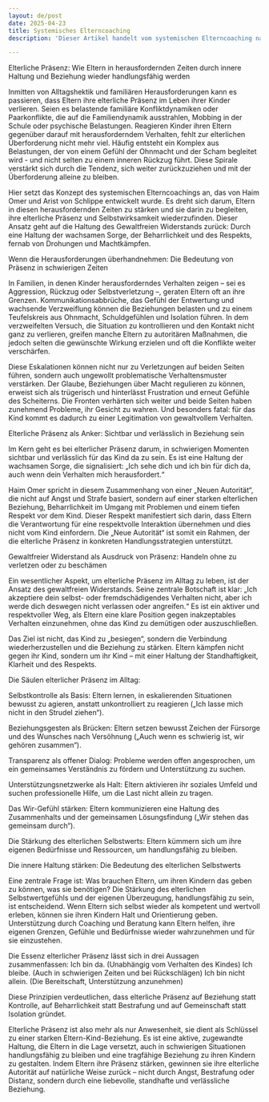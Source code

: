 ```yaml
---
layout: de/post
date: 2025-04-23
title: Systemisches Elterncoaching
description: 'Dieser Artikel handelt vom systemischen Elterncoaching nach Haim Omer. Es beleuchtet das Konzept der elterlichen Präsenz.'

---
```

Elterliche Präsenz: Wie Eltern in herausfordernden Zeiten durch innere Haltung und Beziehung wieder handlungsfähig werden

Inmitten von Alltagshektik und familiären Herausforderungen kann es passieren, dass Eltern ihre elterliche Präsenz im Leben ihrer Kinder verlieren. Seien es belastende familiäre Konfliktdynamiken oder Paarkonflikte, die auf die Familiendynamik ausstrahlen, Mobbing in der Schule oder psychische Belastungen. Reagieren Kinder ihren Eltern gegenüber darauf mit herausforderndem Verhalten, fehlt zur elterlichen Überforderung nicht mehr viel. 
Häufig entsteht ein Komplex aus Belastungen, der von einem Gefühl der Ohnmacht und der Scham begleitet wird - und nicht selten zu einem inneren Rückzug führt. Diese Spirale verstärkt sich durch die Tendenz, sich weiter zurückzuziehen und mit der Überforderung alleine zu bleiben. 

Hier setzt das Konzept des systemischen Elterncoachings an, das von Haim Omer und Arist von Schlippe entwickelt wurde. Es dreht sich darum, Eltern in diesen herausfordernden Zeiten zu stärken und sie darin zu begleiten, ihre elterliche Präsenz und Selbstwirksamkeit wiederzufinden. Dieser Ansatz geht auf die Haltung des Gewaltfreien Widerstands zurück: Durch eine Haltung der wachsamen Sorge, der Beharrlichkeit und des Respekts, fernab von Drohungen und Machtkämpfen.


Wenn die Herausforderungen überhandnehmen: Die Bedeutung von Präsenz in schwierigen Zeiten

In Familien, in denen Kinder herausforderndes Verhalten zeigen – sei es Aggression, Rückzug oder Selbstverletzung –, geraten Eltern oft an ihre Grenzen. Kommunikationsabbrüche, das Gefühl der Entwertung und wachsende Verzweiflung können die Beziehungen belasten und zu einem Teufelskreis aus Ohnmacht, Schuldgefühlen und Isolation führen. In dem verzweifelten Versuch, die Situation zu kontrollieren und den Kontakt nicht ganz zu verlieren, greifen manche Eltern zu autoritären Maßnahmen, die jedoch selten die gewünschte Wirkung erzielen und oft die Konflikte weiter verschärfen. 

Diese Eskalationen können nicht nur zu Verletzungen auf beiden Seiten führen, sondern auch ungewollt problematische Verhaltensmuster verstärken. Der Glaube, Beziehungen über Macht regulieren zu können, erweist sich als trügerisch und hinterlässt Frustration und erneut Gefühle des Scheiterns. Die Fronten verhärten sich weiter und beide Seiten haben zunehmend Probleme, ihr Gesicht zu wahren. Und besonders fatal: für das Kind kommt es dadurch zu einer Legitimation von gewaltvollem Verhalten. 


Elterliche Präsenz als Anker: Sichtbar und verlässlich in Beziehung sein

Im Kern geht es bei elterlicher Präsenz darum, in schwierigen Momenten sichtbar und verlässlich für das Kind da zu sein. Es ist eine Haltung der wachsamen Sorge, die signalisiert: „Ich sehe dich und ich bin für dich da, auch wenn dein Verhalten mich herausfordert.“

Haim Omer spricht in diesem Zusammenhang von einer „Neuen Autorität“, die nicht auf Angst und Strafe basiert, sondern auf einer starken elterlichen Beziehung, Beharrlichkeit im Umgang mit Problemen und einem tiefen Respekt vor dem Kind. Dieser Respekt manifestiert sich darin, dass Eltern die Verantwortung für eine respektvolle Interaktion übernehmen und dies nicht vom Kind einfordern. Die „Neue Autorität“ ist somit ein Rahmen, der die elterliche Präsenz in konkreten Handlungsstrategien unterstützt.


Gewaltfreier Widerstand als Ausdruck von Präsenz: Handeln ohne zu verletzen oder zu beschämen

Ein wesentlicher Aspekt, um elterliche Präsenz im Alltag zu leben, ist der Ansatz des gewaltfreien Widerstands. Seine zentrale Botschaft ist klar: „Ich akzeptiere dein selbst- oder fremdschädigendes Verhalten nicht, aber ich werde dich deswegen nicht verlassen oder angreifen.“ Es ist ein aktiver und respektvoller Weg, als Eltern eine klare Position gegen inakzeptables Verhalten einzunehmen, ohne das Kind zu demütigen oder auszuschließen.

Das Ziel ist nicht, das Kind zu „besiegen“, sondern die Verbindung wiederherzustellen und die Beziehung zu stärken. Eltern kämpfen nicht gegen ihr Kind, sondern um ihr Kind – mit einer Haltung der Standhaftigkeit, Klarheit und des Respekts.


Die Säulen elterlicher Präsenz im Alltag:

Selbstkontrolle als Basis: Eltern lernen, in eskalierenden Situationen bewusst zu agieren, anstatt unkontrolliert zu reagieren („Ich lasse mich nicht in den Strudel ziehen“).

Beziehungsgesten als Brücken: Eltern setzen bewusst Zeichen der Fürsorge und des Wunsches nach Versöhnung („Auch wenn es schwierig ist, wir gehören zusammen“).

Transparenz als offener Dialog: Probleme werden offen angesprochen, um ein gemeinsames Verständnis zu fördern und Unterstützung zu suchen.

Unterstützungsnetzwerke als Halt: Eltern aktivieren ihr soziales Umfeld und suchen professionelle Hilfe, um die Last nicht allein zu tragen.

Das Wir-Gefühl stärken: Eltern kommunizieren eine Haltung des Zusammenhalts und der gemeinsamen Lösungsfindung („Wir stehen das gemeinsam durch“).

Die Stärkung des elterlichen Selbstwerts: Eltern kümmern sich um ihre eigenen Bedürfnisse und Ressourcen, um handlungsfähig zu bleiben.


Die innere Haltung stärken: Die Bedeutung des elterlichen Selbstwerts

Eine zentrale Frage ist: Was brauchen Eltern, um ihren Kindern das geben zu können, was sie benötigen? Die Stärkung des elterlichen Selbstwertgefühls und der eigenen Überzeugung, handlungsfähig zu sein, ist entscheidend. Wenn Eltern sich selbst wieder als kompetent und wertvoll erleben, können sie ihren Kindern Halt und Orientierung geben. Unterstützung durch Coaching und Beratung kann Eltern helfen, ihre eigenen Grenzen, Gefühle und Bedürfnisse wieder wahrzunehmen und für sie einzustehen.

Die Essenz elterlicher Präsenz lässt sich in drei Aussagen zusammenfassen:
Ich bin da. (Unabhängig vom Verhalten des Kindes)
Ich bleibe. (Auch in schwierigen Zeiten und bei Rückschlägen)
Ich bin nicht allein. (Die Bereitschaft, Unterstützung anzunehmen)

Diese Prinzipien verdeutlichen, dass elterliche Präsenz auf Beziehung statt Kontrolle, auf Beharrlichkeit statt Bestrafung und auf Gemeinschaft statt Isolation gründet.

Elterliche Präsenz ist also mehr als nur Anwesenheit, sie dient als Schlüssel zu einer starken Eltern-Kind-Beziehung. Es ist eine aktive, zugewandte Haltung, die Eltern in die Lage versetzt, auch in schwierigen Situationen handlungsfähig zu bleiben und eine tragfähige Beziehung zu ihren Kindern zu gestalten. Indem Eltern ihre Präsenz stärken, gewinnen sie ihre elterliche Autorität auf natürliche Weise zurück – nicht durch Angst, Bestrafung oder Distanz, sondern durch eine liebevolle, standhafte und verlässliche Beziehung.